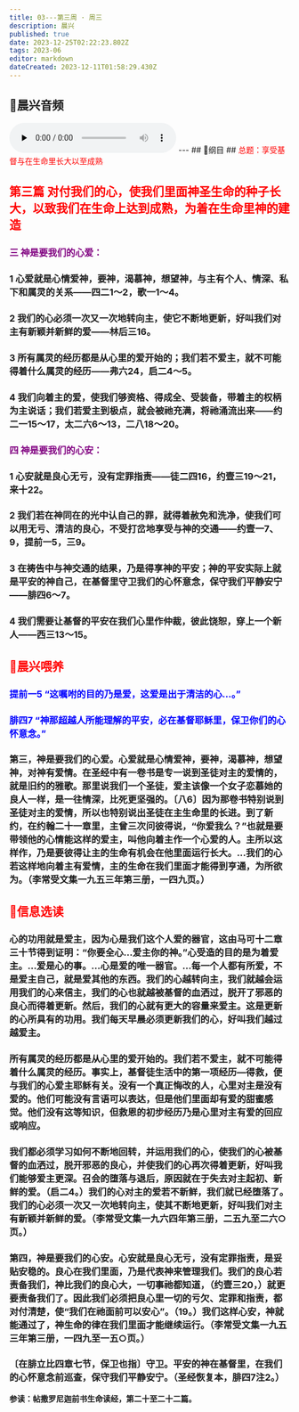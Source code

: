```yaml
---
title: 03---第三周 · 周三
description: 晨兴
published: true
date: 2023-12-25T02:22:23.802Z
tags: 2023-06
editor: markdown
dateCreated: 2023-12-11T01:58:29.430Z
---
```


## 🎵晨兴音频
<audio id="audio" controls="" preload="none">
      <source id="mp3" src="/2023-06/week3/week3day3.mp3">
</audio>
---
## 📖纲目
## <font color=red>总题：享受基督与在生命里长大以至成熟</font>

## <font color=red>第三篇   对付我们的心，使我们里面神圣生命的种子长大，以致我们在生命上达到成熟，为着在生命里神的建造</font>

### <font color=purple>三   神是要我们的心爱：</font>

### 1   心爱就是心情爱神，要神，渴慕神，想望神，与主有个人、情深、私下和属灵的关系——四二1～2，歌一1～4。

### 2   我们的心必须一次又一次地转向主，使它不断地更新，好叫我们对主有新颖并新鲜的爱——林后三16。

### 3   所有属灵的经历都是从心里的爱开始的；我们若不爱主，就不可能得着什么属灵的经历——弗六24，启二4～5。

### 4   我们向着主的爱，使我们够资格、得成全、受装备，带着主的权柄为主说话；我们若爱主到极点，就会被祂充满，将祂涌流出来——约二一15～17，太二六6～13，二八18～20。

### <font color=purple>四   神是要我们的心安：</font>

### 1   心安就是良心无亏，没有定罪指责——徒二四16，约壹三19～21，来十22。

### 2   我们若在神同在的光中认自己的罪，就得着赦免和洗净，使我们可以用无亏、清洁的良心，不受打岔地享受与神的交通——约壹一7、9，提前一5，三9。

### 3   在祷告中与神交通的结果，乃是得享神的平安；神的平安实际上就是平安的神自己，在基督里守卫我们的心怀意念，保守我们平静安宁——腓四6～7。

### 4   我们需要让基督的平安在我们心里作仲裁，彼此饶恕，穿上一个新人——西三13～15。

## <font color=red>📖晨兴喂养</font>

### <font color=blue>提前一5   “这嘱咐的目的乃是爱，这爱是出于清洁的心…。”</font>

### <font color=blue>腓四7   “神那超越人所能理解的平安，必在基督耶稣里，保卫你们的心怀意念。”</font>

### 第三，神是要我们的心爱。心爱就是心情爱神，要神，渴慕神，想望神，对神有爱情。在圣经中有一卷书是专一说到圣徒对主的爱情的，就是旧约的雅歌。那里说我们一个圣徒，爱主该像一个女子恋慕她的良人一样，是一往情深，比死更坚强的。〔八6〕因为那卷书特别说到圣徒对主的爱情，所以也特别说出圣徒在主生命里的长进。到了新约，在约翰二十一章里，主曾三次问彼得说，“你爱我么？”也就是要带领他的心情能这样的爱主，叫他向着主作一个心爱的人。主所以这样作，乃是要彼得让主的生命有机会在他里面运行长大。…我们的心若这样地向着主有爱情，主的生命在我们里面才能得到亨通，为所欲为。（李常受文集一九五三年第三册，一四九页。）

## <font color=red>📖信息选读</font>

### 心的功用就是爱主，因为心是我们这个人爱的器官，这由马可十二章三十节得到证明：“你要全心…爱主你的神。”心受造的目的是为着爱主。…爱是心的事。…心是爱的唯一器官。…每一个人都有所爱，不是爱主自己，就是爱其他的东西。我们的心越转向主，我们就越会运用我们的心来信主，我们的心也就越被基督的血洒过，脱开了邪恶的良心而得着更新。然后，我们的心就有更大的容量来爱主。这是更新的心所具有的功用。我们每天早晨必须更新我们的心，好叫我们越过越爱主。

### 所有属灵的经历都是从心里的爱开始的。我们若不爱主，就不可能得着什么属灵的经历。事实上，基督徒生活中的第一项经历—得救，便与我们的心爱主耶稣有关。没有一个真正悔改的人，心里对主是没有爱的。他们可能没有言语可以表达，但是他们里面却有爱的甜蜜感觉。他们没有这等知识，但救恩的初步经历乃是心里对主有爱的回应或响应。

### 我们都必须学习如何不断地回转，并运用我们的心，使我们的心被基督的血洒过，脱开邪恶的良心，并使我们的心再次得着更新，好叫我们能够爱主更深。召会的堕落与退后，原因就在于失去对主起初、新鲜的爱。（启二4。）我们的心对主的爱若不新鲜，我们就已经堕落了。我们的心必须一次又一次地转向主，使其不断地更新，好叫我们对主有新颖并新鲜的爱。（李常受文集一九六四年第三册，二五九至二六○页。）

### 第四，神是要我们的心安。心安就是良心无亏，没有定罪指责，是妥贴安稳的。良心在我们里面，乃是代表神来管理我们。我们的良心若责备我们，神比我们的良心大，一切事祂都知道，（约壹三20，）就更要责备我们了。因此我们必须把良心里一切的亏欠、定罪和指责，都对付清楚，使“我们在祂面前可以安心”。（19。）我们这样心安，神就能通过了，神生命的律在我们里面才能继续运行。（李常受文集一九五三年第三册，一四九至一五○页。）

### 〔在腓立比四章七节，保卫也指〕守卫。平安的神在基督里，在我们的心怀意念前巡查，保守我们平静安宁。（圣经恢复本，腓四7注2。）

**参读：帖撒罗尼迦前书生命读经，第二十至二十二篇。**
<!-- Google tag (gtag.js) -->
<script async src="https://www.googletagmanager.com/gtag/js?id=G-1P8709Z16T"></script>
<script>
  window.dataLayer = window.dataLayer || [];
  function gtag(){dataLayer.push(arguments);}
  gtag('js', new Date());

  gtag('config', 'G-1P8709Z16T');
</script>